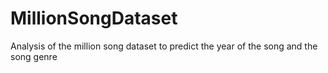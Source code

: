 # MillionSongDataset
Analysis of the million song dataset to predict the year of the song and the song genre

